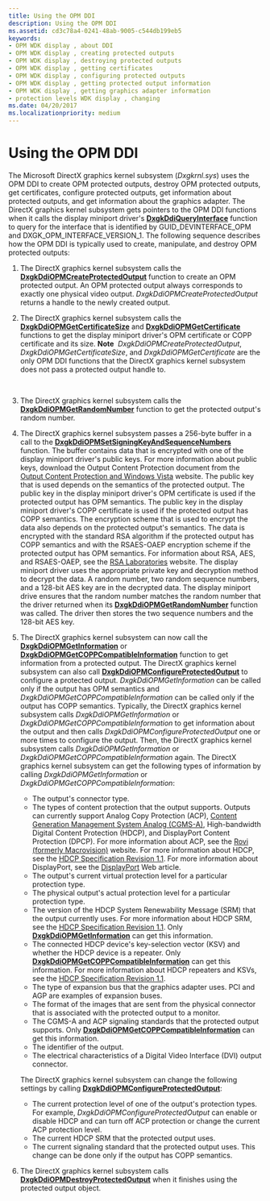 ```yaml
---
title: Using the OPM DDI
description: Using the OPM DDI
ms.assetid: cd3c78a4-0241-48ab-9005-c544db199eb5
keywords:
- OPM WDK display , about DDI
- OPM WDK display , creating protected outputs
- OPM WDK display , destroying protected outputs
- OPM WDK display , getting certificates
- OPM WDK display , configuring protected outputs
- OPM WDK display , getting protected output information
- OPM WDK display , getting graphics adapter information
- protection levels WDK display , changing
ms.date: 04/20/2017
ms.localizationpriority: medium
---
```


# Using the OPM DDI


The Microsoft DirectX graphics kernel subsystem (*Dxgkrnl.sys*) uses the OPM DDI to create OPM protected outputs, destroy OPM protected outputs, get certificates, configure protected outputs, get information about protected outputs, and get information about the graphics adapter. The DirectX graphics kernel subsystem gets pointers to the OPM DDI functions when it calls the display miniport driver's [**DxgkDdiQueryInterface**](https://msdn.microsoft.com/library/windows/hardware/ff559764) function to query for the interface that is identified by GUID\_DEVINTERFACE\_OPM and DXGK\_OPM\_INTERFACE\_VERSION\_1. The following sequence describes how the OPM DDI is typically used to create, manipulate, and destroy OPM protected outputs:

1.  The DirectX graphics kernel subsystem calls the [**DxgkDdiOPMCreateProtectedOutput**](https://msdn.microsoft.com/library/windows/hardware/ff559705) function to create an OPM protected output. An OPM protected output always corresponds to exactly one physical video output. *DxgkDdiOPMCreateProtectedOutput* returns a handle to the newly created output.

2.  The DirectX graphics kernel subsystem calls the [**DxgkDdiOPMGetCertificateSize**](https://msdn.microsoft.com/library/windows/hardware/ff559715) and [**DxgkDdiOPMGetCertificate**](https://msdn.microsoft.com/library/windows/hardware/ff559711) functions to get the display miniport driver's OPM certificate or COPP certificate and its size.
    **Note**  *DxgkDdiOPMCreateProtectedOutput*, *DxgkDdiOPMGetCertificateSize*, and *DxgkDdiOPMGetCertificate* are the only OPM DDI functions that the DirectX graphics kernel subsystem does not pass a protected output handle to.

     

3.  The DirectX graphics kernel subsystem calls the [**DxgkDdiOPMGetRandomNumber**](https://msdn.microsoft.com/library/windows/hardware/ff559730) function to get the protected output's random number.

4.  The DirectX graphics kernel subsystem passes a 256-byte buffer in a call to the [**DxgkDdiOPMSetSigningKeyAndSequenceNumbers**](https://msdn.microsoft.com/library/windows/hardware/ff559735) function. The buffer contains data that is encrypted with one of the display miniport driver's public keys. For more information about public keys, download the Output Content Protection document from the [Output Content Protection and Windows Vista](http://go.microsoft.com/fwlink/p/?linkid=204788) website. The public key that is used depends on the semantics of the protected output. The public key in the display miniport driver's OPM certificate is used if the protected output has OPM semantics. The public key in the display miniport driver's COPP certificate is used if the protected output has COPP semantics. The encryption scheme that is used to encrypt the data also depends on the protected output's semantics. The data is encrypted with the standard RSA algorithm if the protected output has COPP semantics and with the RSAES-OAEP encryption scheme if the protected output has OPM semantics. For information about RSA, AES, and RSAES-OAEP, see the [RSA Laboratories](http://go.microsoft.com/fwlink/p/?linkid=70411) website. The display miniport driver uses the appropriate private key and decryption method to decrypt the data. A random number, two random sequence numbers, and a 128-bit AES key are in the decrypted data. The display miniport drive ensures that the random number matches the random number that the driver returned when its [**DxgkDdiOPMGetRandomNumber**](https://msdn.microsoft.com/library/windows/hardware/ff559730) function was called. The driver then stores the two sequence numbers and the 128-bit AES key.

5.  The DirectX graphics kernel subsystem can now call the [**DxgkDdiOPMGetInformation**](https://msdn.microsoft.com/library/windows/hardware/ff559725) or [**DxgkDdiOPMGetCOPPCompatibleInformation**](https://msdn.microsoft.com/library/windows/hardware/ff559720) function to get information from a protected output. The DirectX graphics kernel subsystem can also call [**DxgkDdiOPMConfigureProtectedOutput**](https://msdn.microsoft.com/library/windows/hardware/ff559701) to configure a protected output. *DxgkDdiOPMGetInformation* can be called only if the output has OPM semantics and *DxgkDdiOPMGetCOPPCompatibleInformation* can be called only if the output has COPP semantics. Typically, the DirectX graphics kernel subsystem calls *DxgkDdiOPMGetInformation* or *DxgkDdiOPMGetCOPPCompatibleInformation* to get information about the output and then calls *DxgkDdiOPMConfigureProtectedOutput* one or more times to configure the output. Then, the DirectX graphics kernel subsystem calls *DxgkDdiOPMGetInformation* or *DxgkDdiOPMGetCOPPCompatibleInformation* again. The DirectX graphics kernel subsystem can get the following types of information by calling *DxgkDdiOPMGetInformation* or *DxgkDdiOPMGetCOPPCompatibleInformation*:

    -   The output's connector type.
    -   The types of content protection that the output supports. Outputs can currently support Analog Copy Protection (ACP), [Content Generation Management System Analog (CGMS-A)](cgms-a-standards.md), High-bandwidth Digital Content Protection (HDCP), and DisplayPort Content Protection (DPCP). For more information about ACP, see the [Rovi (formerly Macrovision)](http://go.microsoft.com/fwlink/p/?linkid=71273) website. For more information about HDCP, see the [HDCP Specification Revision 1.1](http://go.microsoft.com/fwlink/p/?linkid=38728). For more information about DisplayPort, see the [DisplayPort](http://go.microsoft.com/fwlink/p/?linkid=71382) Web article.
    -   The output's current virtual protection level for a particular protection type.
    -   The physical output's actual protection level for a particular protection type.
    -   The version of the HDCP System Renewability Message (SRM) that the output currently uses. For more information about HDCP SRM, see the [HDCP Specification Revision 1.1](http://go.microsoft.com/fwlink/p/?linkid=38728). Only [**DxgkDdiOPMGetInformation**](https://msdn.microsoft.com/library/windows/hardware/ff559725) can get this information.
    -   The connected HDCP device's key-selection vector (KSV) and whether the HDCP device is a repeater. Only [**DxgkDdiOPMGetCOPPCompatibleInformation**](https://msdn.microsoft.com/library/windows/hardware/ff559720) can get this information. For more information about HDCP repeaters and KSVs, see the [HDCP Specification Revision 1.1](http://go.microsoft.com/fwlink/p/?linkid=38728).
    -   The type of expansion bus that the graphics adapter uses. PCI and AGP are examples of expansion buses.
    -   The format of the images that are sent from the physical connector that is associated with the protected output to a monitor.
    -   The CGMS-A and ACP signaling standards that the protected output supports. Only [**DxgkDdiOPMGetCOPPCompatibleInformation**](https://msdn.microsoft.com/library/windows/hardware/ff559720) can get this information.
    -   The identifier of the output.
    -   The electrical characteristics of a Digital Video Interface (DVI) output connector.

    The DirectX graphics kernel subsystem can change the following settings by calling [**DxgkDdiOPMConfigureProtectedOutput**](https://msdn.microsoft.com/library/windows/hardware/ff559701):

    -   The current protection level of one of the output's protection types. For example, *DxgkDdiOPMConfigureProtectedOutput* can enable or disable HDCP and can turn off ACP protection or change the current ACP protection level.
    -   The current HDCP SRM that the protected output uses.
    -   The current signaling standard that the protected output uses. This change can be done only if the output has COPP semantics.

6.  The DirectX graphics kernel subsystem calls [**DxgkDdiOPMDestroyProtectedOutput**](https://msdn.microsoft.com/library/windows/hardware/ff559708) when it finishes using the protected output object.

 

 





